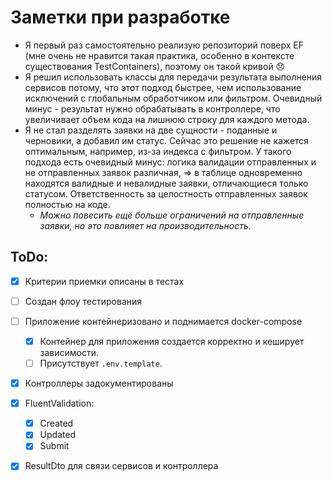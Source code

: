 # Заметки при разработке

* Я первый раз самостоятельно реализую репозиторий поверх EF (мне очень не нравится такая практика, особенно в контексте существования TestContainers), поэтому он такой кривой :disappointed:
* Я решил использовать классы для передачи результата выполнения сервисов потому, что этот подход быстрее, чем использование исключений с глобальным обработчиком или фильтром. Очевидный минус - результат нужно обрабатывать в контроллере, что увеличивает объем кода на лишнюю строку для каждого метода.
* Я не стал разделять заявки на две сущности - поданные и черновики, а добавил им статус. Сейчас это решение не кажется оптимальным, например, из-за индекса с фильтром. У такого подхода есть очевидный минус: логика валидации отправленных и не отправленных заявок различная, => в таблице одновременно находятся валидные и невалидные заявки, отличающиеся только статусом. Ответственность за целостность отправленных заявок полностью на коде.
  * *Можно повесить ещё больше ограничений на отправленные заявки, но это повлияет на производительность.*


## ToDo:

- [x] Критерии приемки описаны в тестах
- [ ] Создан флоу тестирования
- [ ] Приложение контейнеризовано и поднимается docker-compose
  - [x] Контейнер для приложения создается корректно и кеширует зависимости.
  - [ ] Присутствует `.env.template`.
  
- [x] Контроллеры задокументированы
- [x] FluentValidation:
  - [x] Created
  - [x] Updated
  - [x] Submit

- [x] ResultDto для связи сервисов и контроллера

